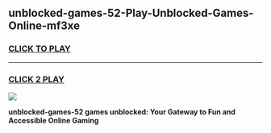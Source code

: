 
## unblocked-games-52-Play-Unblocked-Games-Online-mf3xe
<h3>
<a href="https://premium76.site?title=unblocked-games-52&ref=24A">CLICK TO PLAY</a></h3>
<hr>

<h3>
<a href="https://premium76.site?title=unblocked-games-52&ref=24A">CLICK 2 PLAY</a>
  
</h3>

<a href="https://premium76.site?title=unblocked-games-52&ref=24A"><img src="https://clearcache.store/games.png"></a>


**unblocked-games-52 games unblocked: Your Gateway to Fun and Accessible Online Gaming**
